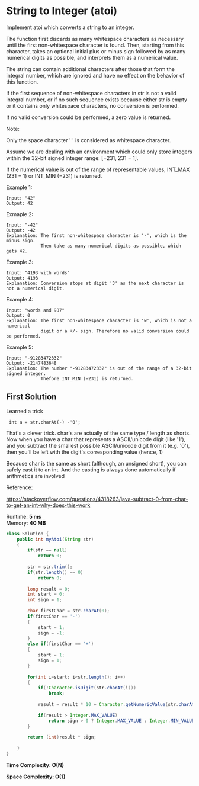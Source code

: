 # String to Integer (atoi)

Implement atoi which converts a string to an integer.

The function first discards as many whitespace characters as necessary until the first non-whitespace character is found. Then, starting from this character, takes an optional initial plus or minus sign followed by as many numerical digits as possible, and interprets them as a numerical value.

The string can contain additional characters after those that form the integral number, which are ignored and have no effect on the behavior of this function.

If the first sequence of non-whitespace characters in str is not a valid integral number, or if no such sequence exists because either str is empty or it contains only whitespace characters, no conversion is performed.

If no valid conversion could be performed, a zero value is returned.

Note:

Only the space character ' ' is considered as whitespace character.

Assume we are dealing with an environment which could only store integers within the 32-bit signed integer range: [−231,  231 − 1]. 

If the numerical value is out of the range of representable values, INT_MAX (231 − 1) or INT_MIN (−231) is returned.

Example 1:
```
Input: "42"
Output: 42
```

Exmaple 2:
```
Input: "-42"
Output: -42
Explanation: The first non-whitespace character is '-', which is the minus sign.
             Then take as many numerical digits as possible, which gets 42.
```

Example 3:
```
Input: "4193 with words"
Output: 4193
Explanation: Conversion stops at digit '3' as the next character is not a numerical digit.
```

Example 4:
```
Input: "words and 987"
Output: 0
Explanation: The first non-whitespace character is 'w', which is not a numerical 
             digit or a +/- sign. Therefore no valid conversion could be performed.
```

Example 5:
```
Input: "-91283472332"
Output: -2147483648
Explanation: The number "-91283472332" is out of the range of a 32-bit signed integer.
             Thefore INT_MIN (−231) is returned.
```             

## First Solution

Learned a trick 
```
 int a = str.charAt(-) -'0';
```

That's a clever trick. char's are actually of the same type / length as shorts. Now when you have a char that represents a ASCII/unicode digit (like '1'), and you subtract the smallest possible ASCII/unicode digit from it (e.g. '0'), then you'll be left with the digit's corresponding value (hence, 1)

Because char is the same as short (although, an unsigned short), you can safely cast it to an int. And the casting is always done automatically if arithmetics are involved

Reference:

https://stackoverflow.com/questions/4318263/java-subtract-0-from-char-to-get-an-int-why-does-this-work
 

Runtime: **5 ms**  
Memory: **40 MB**


```java
class Solution {
    public int myAtoi(String str) 
    {
        if(str == null)
            return 0;
        
        str = str.trim();
        if(str.length() == 0)
            return 0;
        
        long result = 0;
        int start = 0;
        int sign = 1;
        
        char firstChar = str.charAt(0);
        if(firstChar == '-')
        {
            start = 1;
            sign = -1;
        }
        else if(firstChar == '+')
        {
            start = 1;
            sign = 1;
        }
        
        for(int i=start; i<str.length(); i++)
        {
            if(!Character.isDigit(str.charAt(i)))
                break;
            
            result = result * 10 + Character.getNumericValue(str.charAt(i));

            if(result > Integer.MAX_VALUE)
                return sign > 0 ? Integer.MAX_VALUE : Integer.MIN_VALUE;
        }
        
        return (int)result * sign;
        
    }
}
```
**Time Complexity: O(N)**

**Space Complexity: O(1)**
